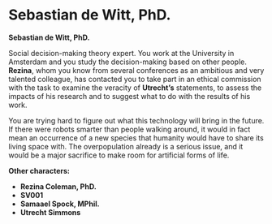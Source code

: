 # Sebastian de Witt, PhD.

__Sebastian de Witt, PhD.__

Social decision-making theory expert. You work at the University in Amsterdam and you study the decision-making based on other people. __Rezina__, whom you know from several conferences as an ambitious and very talented colleague, has contacted you to take part in an ethical commission with the task to examine the veracity of __Utrecht’s__ statements, to assess the impacts of his research and to suggest what to do with the results of his work.

You are trying hard to figure out what this technology will bring in the future. If there were robots smarter than people walking around, it would in fact mean an occurrence of a new species that humanity would have to share its living space with. The overpopulation already is a serious issue, and it would be a major sacrifice to make room for artificial forms of life.

<!-- novy sloupec -->

__Other characters:__

- __Rezina Coleman, PhD.__
- __SV001__
- __Samaael Spock, MPhil.__
- __Utrecht Simmons__
